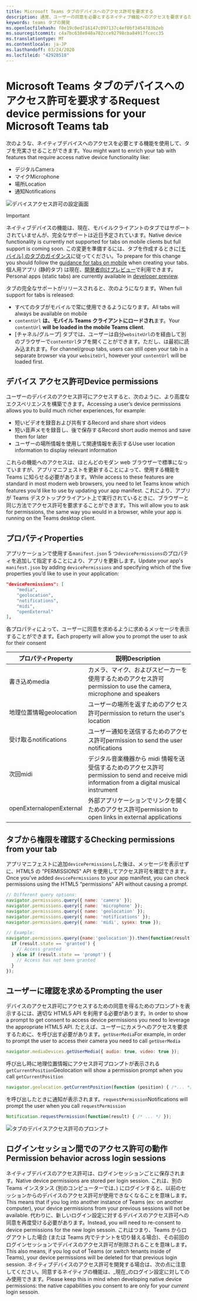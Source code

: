 ```yaml
---
title: Microsoft Teams タブのデバイスへのアクセス許可を要求する
description: 通常、ユーザーの同意を必要とするネイティブ機能へのアクセスを要求するためにアプリのマニフェストを更新する方法
keywords: teams タブの開発
ms.openlocfilehash: f0e19c0ed716147c097137c4ef0bf3454783b2eb
ms.sourcegitcommit: c4a7bc638e848a702cce92798cba84917fcecc35
ms.translationtype: MT
ms.contentlocale: ja-JP
ms.lasthandoff: 03/24/2020
ms.locfileid: "42928518"
---
```

# <a name="request-device-permissions-for-your-microsoft-teams-tab"></a><span data-ttu-id="78d29-104">Microsoft Teams タブのデバイスへのアクセス許可を要求する</span><span class="sxs-lookup"><span data-stu-id="78d29-104">Request device permissions for your Microsoft Teams tab</span></span>

<span data-ttu-id="78d29-105">次のような、ネイティブデバイスへのアクセスを必要とする機能を使用して、タブを充実させることができます。</span><span class="sxs-lookup"><span data-stu-id="78d29-105">You might want to enrich your tab with features that require access native device functionality like:</span></span>

* <span data-ttu-id="78d29-106">デジタル</span><span class="sxs-lookup"><span data-stu-id="78d29-106">Camera</span></span>
* <span data-ttu-id="78d29-107">マイク</span><span class="sxs-lookup"><span data-stu-id="78d29-107">Microphone</span></span>
* <span data-ttu-id="78d29-108">場所</span><span class="sxs-lookup"><span data-stu-id="78d29-108">Location</span></span>
* <span data-ttu-id="78d29-109">通知</span><span class="sxs-lookup"><span data-stu-id="78d29-109">Notifications</span></span>

![デバイスアクセス許可の設定画面](~/assets/images/tabs/device-permissions.png)

> [!IMPORTANT]
> <span data-ttu-id="78d29-111">ネイティブデバイスの機能は、現在、モバイルクライアントのタブではサポートされていませんが、完全なサポートは近日予定されています。</span><span class="sxs-lookup"><span data-stu-id="78d29-111">Native device functionality is currently not supported for tabs on mobile clients but full support is coming soon.</span></span> <span data-ttu-id="78d29-112">この変更を準備するには、タブを作成するときに[[モバイル] のタブのガイダンス](~/tabs/design/tabs-mobile.md)に従ってください。</span><span class="sxs-lookup"><span data-stu-id="78d29-112">To prepare for this change you should follow the [guidance for tabs on mobile](~/tabs/design/tabs-mobile.md) when creating your tabs.</span></span> <span data-ttu-id="78d29-113">個人用アプリ (静的タブ) は現在、[開発者向けプレビュー](~/resources/dev-preview/developer-preview-intro.md)で利用できます。</span><span class="sxs-lookup"><span data-stu-id="78d29-113">Personal apps (static tabs) are currently available in [developer preview](~/resources/dev-preview/developer-preview-intro.md).</span></span>
>
> <span data-ttu-id="78d29-114">タブの完全なサポートがリリースされると、次のようになります。</span><span class="sxs-lookup"><span data-stu-id="78d29-114">When full support for tabs is released:</span></span>
>
> * <span data-ttu-id="78d29-115">すべてのタブがモバイルで常に使用できるようになります。</span><span class="sxs-lookup"><span data-stu-id="78d29-115">All tabs will always be available on mobile</span></span>
> * <span data-ttu-id="78d29-116">`contentUrl` **は、モバイル Teams クライアントにロードされ**ます。</span><span class="sxs-lookup"><span data-stu-id="78d29-116">Your `contentUrl` **will be loaded in the mobile Teams client**.</span></span>
> * <span data-ttu-id="78d29-117">[チャネル/グループ] タブでは、ユーザーは自分`websiteUrl`のを経由して別のブラウザーで`contentUrl`タブを開くことができます。ただし、は最初に読み込まれます。</span><span class="sxs-lookup"><span data-stu-id="78d29-117">For channel/group tabs, users can still open your tab in a separate browser via your `websiteUrl`, however your `contentUrl` will be loaded first.</span></span>  

## <a name="device-permissions"></a><span data-ttu-id="78d29-118">デバイス アクセス許可</span><span class="sxs-lookup"><span data-stu-id="78d29-118">Device permissions</span></span>

<span data-ttu-id="78d29-119">ユーザーのデバイスのアクセス許可にアクセスすると、次のように、より高度なエクスペリエンスを構築できます。</span><span class="sxs-lookup"><span data-stu-id="78d29-119">Accessing a user’s device permissions allows you to build much richer experiences, for example:</span></span>

* <span data-ttu-id="78d29-120">短いビデオを録音および共有する</span><span class="sxs-lookup"><span data-stu-id="78d29-120">Record and share short videos</span></span>
* <span data-ttu-id="78d29-121">短い音声メモを録音し、後で保存する</span><span class="sxs-lookup"><span data-stu-id="78d29-121">Record short audio memos and save them for later</span></span>
* <span data-ttu-id="78d29-122">ユーザーの場所情報を使用して関連情報を表示する</span><span class="sxs-lookup"><span data-stu-id="78d29-122">Use user location information to display relevant information</span></span>

<span data-ttu-id="78d29-123">これらの機能へのアクセスは、ほとんどのモダン web ブラウザーで標準になっていますが、アプリマニフェストを更新することによって、使用する機能を Teams に知らせる必要があります。</span><span class="sxs-lookup"><span data-stu-id="78d29-123">While access to these features are standard in most modern web browsers, you need to let Teams know which features you’d like to use by updating your app manifest.</span></span> <span data-ttu-id="78d29-124">これにより、アプリが Teams デスクトップクライアント上で実行されているときに、ブラウザーと同じ方法でアクセス許可を要求することができます。</span><span class="sxs-lookup"><span data-stu-id="78d29-124">This will allow you to ask for permissions, the same way you would in a browser, while your app is running on the Teams desktop client.</span></span>

## <a name="properties"></a><span data-ttu-id="78d29-125">プロパティ</span><span class="sxs-lookup"><span data-stu-id="78d29-125">Properties</span></span>

<span data-ttu-id="78d29-126">アプリケーションで使用する`manifest.json` 5 つ`devicePermissions`のプロパティを追加して指定することにより、アプリを更新します。</span><span class="sxs-lookup"><span data-stu-id="78d29-126">Update your app's `manifest.json` by adding `devicePermissions` and specifying which of the five properties you’d like to use in your application:</span></span>

``` json
"devicePermissions": [
    "media",
    "geolocation",
    "notifications",
    "midi",
    "openExternal"
],
```

<span data-ttu-id="78d29-127">各プロパティによって、ユーザーに同意を求めるように求めるメッセージを表示することができます。</span><span class="sxs-lookup"><span data-stu-id="78d29-127">Each property will allow you to prompt the user to ask for their consent</span></span>

| <span data-ttu-id="78d29-128">プロパティ</span><span class="sxs-lookup"><span data-stu-id="78d29-128">Property</span></span>      | <span data-ttu-id="78d29-129">説明</span><span class="sxs-lookup"><span data-stu-id="78d29-129">Description</span></span>   |
| --- | --- |
| <span data-ttu-id="78d29-130">書き込め</span><span class="sxs-lookup"><span data-stu-id="78d29-130">media</span></span>         | <span data-ttu-id="78d29-131">カメラ、マイク、およびスピーカーを使用するためのアクセス許可</span><span class="sxs-lookup"><span data-stu-id="78d29-131">permission to use the camera, microphone and speakers</span></span> |
| <span data-ttu-id="78d29-132">地理位置情報</span><span class="sxs-lookup"><span data-stu-id="78d29-132">geolocation</span></span>   | <span data-ttu-id="78d29-133">ユーザーの場所を返すためのアクセス許可</span><span class="sxs-lookup"><span data-stu-id="78d29-133">permission to return the user's location</span></span>      |
| <span data-ttu-id="78d29-134">受け取る</span><span class="sxs-lookup"><span data-stu-id="78d29-134">notifications</span></span> | <span data-ttu-id="78d29-135">ユーザー通知を送信するためのアクセス許可</span><span class="sxs-lookup"><span data-stu-id="78d29-135">permission to send the user notifications</span></span>      |
| <span data-ttu-id="78d29-136">次回</span><span class="sxs-lookup"><span data-stu-id="78d29-136">midi</span></span>          | <span data-ttu-id="78d29-137">デジタル音楽機器から midi 情報を送受信するためのアクセス許可</span><span class="sxs-lookup"><span data-stu-id="78d29-137">permission to send and receive midi information from a digital musical instrument</span></span>   |
| <span data-ttu-id="78d29-138">openExternal</span><span class="sxs-lookup"><span data-stu-id="78d29-138">openExternal</span></span>  | <span data-ttu-id="78d29-139">外部アプリケーションでリンクを開くためのアクセス許可</span><span class="sxs-lookup"><span data-stu-id="78d29-139">permission to open links in external applications</span></span>  |

## <a name="checking-permissions-from-your-tab"></a><span data-ttu-id="78d29-140">タブから権限を確認する</span><span class="sxs-lookup"><span data-stu-id="78d29-140">Checking permissions from your tab</span></span>

<span data-ttu-id="78d29-141">アプリマニフェストに追加`devicePermissions`した後は、メッセージを表示せずに、HTML5 の "PERMISSIONS" API を使用してアクセス許可を確認できます。</span><span class="sxs-lookup"><span data-stu-id="78d29-141">Once you’ve added `devicePermissions` to your app manifest, you can check permissions using the HTML5 “permissions” API without causing a prompt.</span></span>

``` Javascript
// Different query options:
navigator.permissions.query({ name: 'camera' });
navigator.permissions.query({ name: 'microphone' });
navigator.permissions.query({ name: 'geolocation' });
navigator.permissions.query({ name: 'notifications' });
navigator.permissions.query({ name: 'midi', sysex: true });

// Example:
navigator.permissions.query({name:'geolocation'}).then(function(result) {
  if (result.state == 'granted') {
    // Access granted
  } else if (result.state == 'prompt') {
    // Access has not been granted
  }
});
```

## <a name="prompting-the-user"></a><span data-ttu-id="78d29-142">ユーザーに確認を求める</span><span class="sxs-lookup"><span data-stu-id="78d29-142">Prompting the user</span></span>

<span data-ttu-id="78d29-143">デバイスのアクセス許可にアクセスするための同意を得るためのプロンプトを表示するには、適切な HTML5 API を利用する必要があります。</span><span class="sxs-lookup"><span data-stu-id="78d29-143">In order to show a prompt to get consent to access device permissions you need to leverage the appropriate HTML5 API.</span></span> <span data-ttu-id="78d29-144">たとえば、ユーザーにカメラへのアクセスを要求するために、を呼び出す必要があります。`getUserMedia`</span><span class="sxs-lookup"><span data-stu-id="78d29-144">For example, in order to prompt the user to access their camera you need to call `getUserMedia`</span></span>

```Javascript
navigator.mediaDevices.getUserMedia({ audio: true, video: true });
```

<span data-ttu-id="78d29-145">呼び出し時に地理位置情報にアクセス許可プロンプトが表示される`getCurrentPosition`</span><span class="sxs-lookup"><span data-stu-id="78d29-145">Geolocation will  show a permission prompt when you call `getCurrentPosition`</span></span>

```Javascript
navigator.geolocation.getCurrentPosition(function (position) { /*... */ });
```

<span data-ttu-id="78d29-146">を呼び出したときに通知が表示されます。`requestPermission`</span><span class="sxs-lookup"><span data-stu-id="78d29-146">Notifications will prompt the user when you call `requestPermission`</span></span>

```Javascript
Notification.requestPermission(function(result) { /* ... */ });
```

![タブのデバイスアクセス許可のプロンプト](~/assets/images/tabs/device-permissions-prompt.png)

## <a name="permission-behavior-across-login-sessions"></a><span data-ttu-id="78d29-148">ログインセッション間でのアクセス許可の動作</span><span class="sxs-lookup"><span data-stu-id="78d29-148">Permission behavior across login sessions</span></span>

<span data-ttu-id="78d29-149">ネイティブデバイスのアクセス許可は、ログインセッションごとに保存されます。</span><span class="sxs-lookup"><span data-stu-id="78d29-149">Native device permissions are stored per login session.</span></span> <span data-ttu-id="78d29-150">これは、別の Teams インスタンス (別のコンピューターでは、) にログインすると、以前のセッションからのデバイスのアクセス許可が使用できなくなることを意味します。</span><span class="sxs-lookup"><span data-stu-id="78d29-150">This means that if you log into another instance of Teams (ex: on another computer), your device permissions from your previous sessions will not be available.</span></span> <span data-ttu-id="78d29-151">代わりに、新しいログイン設定に対するデバイスのアクセス許可への同意を再度受ける必要があります。</span><span class="sxs-lookup"><span data-stu-id="78d29-151">Instead, you will need to re-consent to device permissions for the new login sessoin.</span></span> <span data-ttu-id="78d29-152">これはつまり、Teams からログアウトした場合 (または Teams 内でテナントを切り替える場合)、その前回のログインセッションでデバイスのアクセス許可が削除されることを意味します。</span><span class="sxs-lookup"><span data-stu-id="78d29-152">This also means, if you log out of Teams (or switch tenants inside of Teams), your device permissions will be deleted for that previous login session.</span></span> <span data-ttu-id="78d29-153">ネイティブデバイスのアクセス許可を開発する場合は、次の点に注意してください。同意するネイティブの機能は、_現在_のログイン設定に対してのみ使用できます。</span><span class="sxs-lookup"><span data-stu-id="78d29-153">Please keep this in mind when developing native device permissions: the native capabilities you consent to are only for your _current_ login sessoin.</span></span>